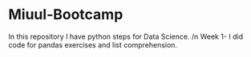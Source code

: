 # Miuul-Bootcamp
In this repository I have python steps for Data Science.
/n Week 1- I did code for pandas exercises and list comprehension.
